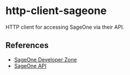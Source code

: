 # http-client-sageone

HTTP client for accessing SageOne via their API.


## References

* [SageOne Developer Zone](https://www.sageone.co.za/developer-zone/)
* [SageOne API](https://accounting.sageone.co.za/api/2.0.0)
